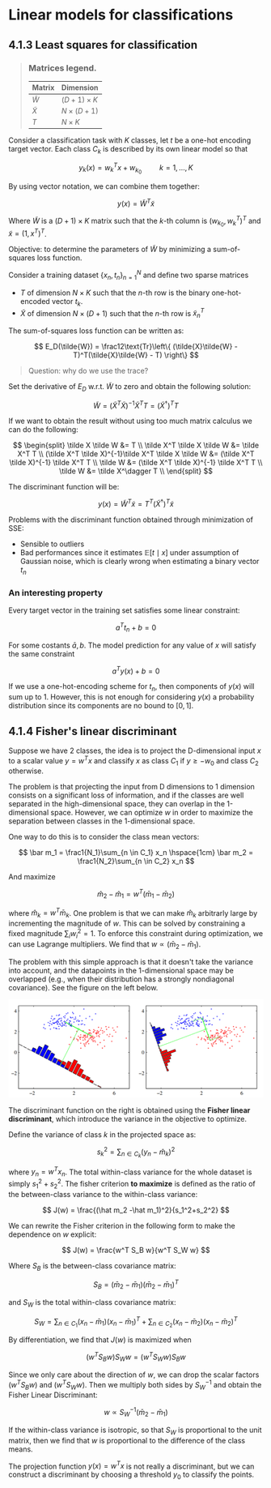 # Linear models for classifications

## 4.1.3 Least squares for classification

> ### Matrices legend.
> | Matrix      | Dimension        |
> | ----------- | ---------------- |
> | $\tilde W$  | $(D+1) \times K$ |
> | $\tilde{X}$ | $N \times (D+1)$ |
> | $T$         | $N \times K$     |

Consider a classification task with $K$ classes, let $t$ be a one-hot encoding target vector. Each class $C_k$ is described by its own linear model so that

$$
y_k(x) = w_k^T x + w_{k_0} \hspace{1cm} k=1,\dots,K
$$

By using vector notation, we can combine them together:

$$
y(x) = \tilde{W}^T \tilde{x}
$$

Where $\tilde{W}$ is a $(D+1) \times K$ matrix such that the $k$-th column is $(w_{k_0}, w_k^T)^T$ and $\tilde{x}=(1, x^T)^T$.  

Objective: to determine the parameters of $\tilde{W}$ by minimizing a sum-of-squares loss function. 

Consider a training dataset $\{ x_n, t_n \}_{n=1}^{N}$ and define two sparse matrices 
* $T$ of dimension $N \times K$ such that the $n$-th row is the binary one-hot-encoded vector $t_k$. 
* $\tilde X$ of dimension $N \times (D+1)$ such that the $n$-th row is $\tilde{x}_n^T$

The sum-of-squares loss function can be written as:

$$
E_D(\tilde{W}) = \frac12\text{Tr}\left\{
    (\tilde{X}\tilde{W} - T)^T(\tilde{X}\tilde{W} - T)
\right\}
$$

> Question: why do we use the trace?

Set the derivative of $E_D$ w.r.t. $\tilde W$ to zero and obtain the following solution:

$$
\tilde W = (\tilde X^T \tilde X)^{-1} \tilde X^T T = (\tilde X^\dagger)^T T
$$

If we want to obtain the result without using too much matrix calculus we can do the following:

$$
\begin{split}
\tilde X \tilde W &= T \\
\tilde X^T \tilde X \tilde W &= \tilde X^T T \\
(\tilde X^T \tilde X)^{-1}\tilde X^T \tilde X \tilde W &= (\tilde X^T \tilde X)^{-1} \tilde X^T T \\
\tilde W &= (\tilde X^T \tilde X)^{-1} \tilde X^T T \\
\tilde W &= \tilde X^\dagger T \\
\end{split}
$$

The discriminant function will be:

$$
y(x) = \tilde W^T \tilde x = T^T (\tilde X^\dagger)^T \tilde x  
$$

Problems with the discriminant function obtained through minimization of SSE:

* Sensible to outliers
* Bad performances since it estimates $\mathbb{E}[t \mid x]$ under assumption of Gaussian noise, which is clearly wrong when estimating a binary vector $t_n$

### An interesting property

Every target vector in the training set satisfies some linear constraint:

$$
a^T t_n + b = 0
$$

For some costants $\bar a, b$. The model prediction for any value of $x$ will satisfy the same constraint 

$$
a^T y(x) + b = 0
$$

If we use a one-hot-encoding scheme for $t_n$, then components of $y(x)$ will sum up to 1. However, this is not enough for considering $y(x)$ a probability distribution since its components are no bound to $[0,1]$. 


## 4.1.4 Fisher's linear discriminant

Suppose we have 2 classes, the idea is to project the D-dimensional input $x$ to a scalar value $y=w^Tx$ and classify $x$ as class $C_1$ if $y \ge -w_0$ and class $C_2$ otherwise. 

The problem is that projecting the input from D dimensions to 1 dimension consists on a significant loss of information, and if the classes are well separated in the high-dimensional space, they can overlap in the 1-dimensional space. However, we can optimize $w$ in order to maximize the separation between classes in the 1-dimensional space. 

One way to do this is to consider the class mean vectors:

$$
\bar m_1 = \frac1{N_1}\sum_{n \in C_1} x_n \hspace{1cm}
\bar m_2 = \frac1{N_2}\sum_{n \in C_2} x_n
$$

And maximize

$$
\hat m_2 - \hat m_1 = w^T(\bar m_1 - \bar m_2)
$$

where $\hat m_k = w^T\bar m_k$. One problem is that we can make $\hat m_k$ arbitrarly large by incrementing the magnitude of $w$. This can be solved by constraining a fixed magnitude $\sum_i w_i^2 = 1$. To enforce this constraint during optimization, we can use Lagrange multipliers. We find that $w \propto (\bar m_2 - \bar m_1)$. 

The problem with this simple approach is that it doesn't take the variance into account, and the datapoints in the 1-dimensional space may be overlapped (e.g., when their distribution has a strongly nondiagonal covariance). See the figure on the left below.

![Fisher](assets_ch4/fisher.png)

The discriminant function on the right is obtained using the **Fisher linear discriminant**, which introduce the variance in the objective to optimize.

Define the variance of class $k$ in the projected space as:

$$
s_k^2 = \sum_{n \in C_k} (y_n - \hat m_k)^2 
$$

where $y_n = w^T x_n$. The total within-class variance for the whole dataset is simply $s_1^2 + s_2^2$. The fisher criterion **to maximize** is defined as the ratio of the between-class variance to the within-class variance:

$$
J(w) = \frac{(\hat m_2 -\hat m_1)^2}{s_1^2+s_2^2}
$$

We can rewrite the Fisher criterion in the following form to make the dependence on $w$ explicit:

$$
J(w) = \frac{w^T S_B w}{w^T S_W w}
$$

Where $S_B$ is the between-class covariance matrix:

$$
S_B = (\bar m_2 - \bar m_1)(\bar m_2 - \bar m_1)^T
$$

and $S_W$ is the total within-class covariance matrix:

$$
S_W = \sum_{n \in C_1} (x_n - \bar m_1)(x_n - \bar m_1)^T + \sum_{n \in C_2} (x_n - \bar m_2)(x_n - \bar m_2)^T
$$

By differentiation, we find that $J(w)$ is maximized when

$$
(w^T S_B w) S_W w = (w^T S_W w) S_B w 
$$

Since we only care about the direction of $w$, we can drop the scalar factors $(w^T S_B w)$ and $(w^T S_W w)$. Then we multiply both sides by $S_W^{-1}$ and obtain the Fisher Linear Discriminant:

$$
w \propto S^{-1}_W (\bar m_2 - \bar m_1)
$$

If the within-class variance is isotropic, so that $S_W$ is proportional to the unit matrix, then we find that $w$ is proportional to the difference of the class means.

The projection function $y(x)=w^Tx$ is not really a discriminant, but we can construct a discriminant by choosing a threshold $y_0$ to classify the points.


